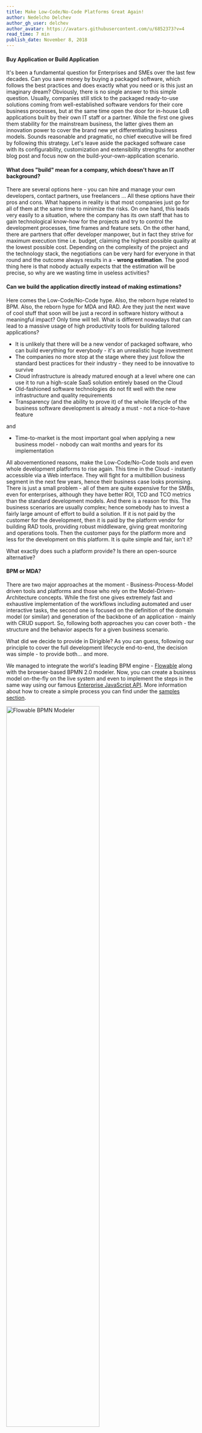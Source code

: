 ```yaml
---
title: Make Low-Code/No-Code Platforms Great Again!
author: Nedelcho Delchev
author_gh_user: delchev
author_avatar: https://avatars.githubusercontent.com/u/6852373?v=4
read_time: 7 min
publish_date: November 8, 2018
---
```



#### Buy Application or Build Application

It's been a fundamental question for Enterprises and SMEs over the last few decades. Can you save money by buying a packaged software, which follows the best practices and does exactly what you need or is this just an imaginary dream? Obviously, there is no single answer to this simple question. Usually, companies still stick to the packaged ready-to-use solutions coming from well-established software vendors for their core business processes, but at the same time open the door for in-house LoB applications built by their own IT staff or a partner. While the first one gives them stability for the mainstream business, the latter gives them an innovation power to cover the brand new yet differentiating business models. Sounds reasonable and pragmatic, no chief executive will be fired by following this strategy. Let's leave aside the packaged software case with its configurability, customization and extensibility strengths for another blog post and focus now on the build-your-own-application scenario.

#### What does "build" mean for a company, which doesn't have an IT background?

There are several options here - you can hire and manage your own developers, contact partners, use freelancers ... All these options have their pros and cons. What happens in reality is that most companies just go for all of them at the same time to minimize the risks. On one hand, this leads very easily to a situation, where the company has its own staff that has to gain technological know-how for the projects and try to control the development processes, time frames and feature sets. On the other hand, there are partners that offer developer manpower, but in fact they strive for maximum execution time i.e. budget, claiming the highest possible quality at the lowest possible cost. Depending on the complexity of the project and the technology stack, the negotiations can be very hard for everyone in that round and the outcome always results in a - **wrong estimation**. The good thing here is that nobody actually expects that the estimation will be precise, so why are we wasting time in useless activities?

#### Can we build the application directly instead of making estimations?

Here comes the Low-Code/No-Code hype. Also, the reborn hype related to BPM. Also, the reborn hype for MDA and RAD. Are they just the next wave of cool stuff that soon will be just a record in software history without a meaningful impact? Only time will tell. What is different nowadays that can lead to a massive usage of high productivity tools for building tailored applications?

* It is unlikely that there will be a new vendor of packaged software, who can build everything for everybody - it's an unrealistic huge investment
* The companies no more stop at the stage where they just follow the standard best practices for their industry - they need to be innovative to survive
* Cloud infrastructure is already matured enough at a level where one can use it to run a high-scale SaaS solution entirely based on the Cloud
* Old-fashioned software technologies do not fit well with the new infrastructure and quality requirements
* Transparency (and the ability to prove it) of the whole lifecycle of the business software development is already a must - not a nice-to-have feature

and

* Time-to-market is the most important goal when applying a new business model - nobody can wait months and years for its implementation

All abovementioned reasons, make the Low-Code/No-Code tools and even whole development platforms to rise again. This time in the Cloud - instantly accessible via a Web interface. They will fight for a multibillion business segment in the next few years, hence their business case looks promising. There is just a small problem - all of them are quite expensive for the SMBs, even for enterprises, although they have better ROI, TCD and TCO metrics than the standard development models. And there is a reason for this. The business scenarios are usually complex; hence somebody has to invest a fairly large amount of effort to build a solution. If it is not paid by the customer for the development, then it is paid by the platform vendor for building RAD tools, providing robust middleware, giving great monitoring and operations tools. Then the customer pays for the platform more and less for the development on this platform. It is quite simple and fair, isn't it?

What exactly does such a platform provide? Is there an open-source alternative?

#### BPM or MDA?

There are two major approaches at the moment - Business-Process-Model driven tools and platforms and those who rely on the Model-Driven-Architecture concepts. While the first one gives extremely fast and exhaustive implementation of the workflows including automated and user interactive tasks, the second one is focused on the definition of the domain model (or similar) and generation of the backbone of an application - mainly with CRUD support. So, following both approaches you can cover both -  the structure and the behavior aspects for a given business scenario. 

What did we decide to provide in Dirigible? As you can guess, following our principle to cover the full development lifecycle end-to-end, the decision was simple - to provide both... and more.

We managed to integrate the world's leading BPM engine - [Flowable](http://www.flowable.org) along with the browser-based BPMN 2.0 modeler. Now, you can create a business model on-the-fly on the live system and even to implement the steps in the same way using our famous [Enterprise JavaScript API](http://www.dirigible.io/api). More information about how to create a simple process you can find under the [samples section](http://www.dirigible.io/samples/complex_process_console.html).

<img src="/img/posts/20181107/bpmn_modeler.jpg" width="70%" title="Flowable BPMN Modeler"/>

For the second stream, we decided to follow the Entity-Data-Model approach, where all the information needed for the generation process is included in a single artifact. Now, you can visually drag-and-drop the entities representing your domain model as well as to set the parameters in separated spaces e.g. General, Database, User Interface. Then, you can choose one of the provided generation templates and build a whole business application including the whole database layout, RESTful backend services, CRUD forms, reports and even a launchpad home page. This one is very useful for administrative or simple internal LoB applications. For more sophisticated user interfaces, for instance, you can use the already available (during the generation) extension points. To try it by yourself, you can just follow the steps in this [tutorial](http://www.dirigible.io/samples/tutorial_generate_application_from_model.html).

<img src="/img/posts/20181107/edm_modeler.png" width="70%" title="Entity Data Modeler"/>

For the complementary features with regards to collaborative development, issue tracking, requirements and project management, validation and verification of the releases and even design-thinking tools, we mainly integrate GitHub, TravisCI, Docker, and some other Cloud-based third-party development services as well.

#### Does it mean that Dirigible is a full-fledged Low-Code/No-Code platform?

No. It is an open-source project providing lots of features covering variety of scenarios in this space, but it is not a product.

#### - Can I consider building a real productive Low-Code/No-Code platform based on Dirigible?

> Definitely - YES!


